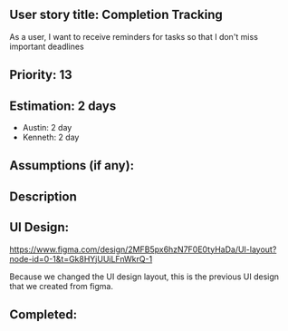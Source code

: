 ## User story title: Completion Tracking
As a user, I want to receive reminders for tasks so that I don't miss important deadlines

## Priority: 13
## Estimation: 2 days
- Austin: 2 day 
- Kenneth: 2 day
## Assumptions (if any):
## Description

## UI Design:
https://www.figma.com/design/2MFB5px6hzN7F0E0tyHaDa/UI-layout?node-id=0-1&t=Gk8HYjUUiLFnWkrQ-1

Because we changed the UI design layout, this is the previous UI design that we created from figma.
## Completed:
